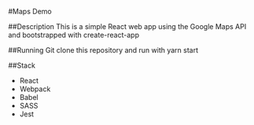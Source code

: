#Maps Demo

##Description
This is a simple React web app using the Google Maps API and bootstrapped with create-react-app

##Running
Git clone this repository and run with yarn start

##Stack
* React
* Webpack
* Babel
* SASS
* Jest
